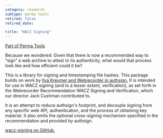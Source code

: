 ```yaml
---
category: research
subtype: perma tools
retired: false
retired_date:

title: "WACZ Signing"
---
```


[Part of Perma Tools](https://tools.perma.cc/)

Because we wondered: Given that there is now a recommended way to “sign” a web archive to attest to its authenticity, what would that process look like and how efficient could it be?

This is a library for signing and timestamping file hashes. This package builds on work by [Ilya Kreymer and Webrecorder in authsign.](https://github.com/webrecorder/authsign) It is intended for use in WACZ signing (and to a lesser extent, verification), as set forth in the Webrecorder Recommendation WACZ Signing and Verification, which our director Jack Cushman contributed to.

It is an attempt to reduce authsign's footprint, and decouple signing from any specific web API, authentication, and the process of obtaining key material. It also omits the optional cross-signing mechanism specified in the recommendation and provided by authsign.

[wacz-signing on GitHub.](https://github.com/harvard-lil/wacz-signing)
